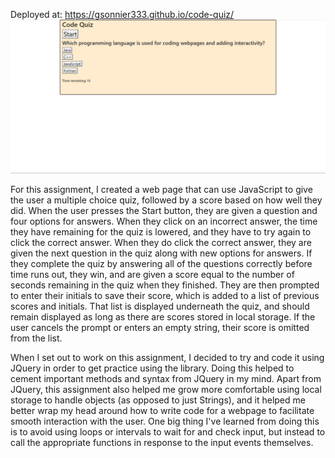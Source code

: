 Deployed at: https://gsonnier333.github.io/code-quiz/
![Game in progress](./example-of-page.PNG)

For this assignment, I created a web page that can use JavaScript to give the user a multiple choice quiz, followed by a score based on how well they did. When the user presses the Start button, they are given a question and four options for answers. When they click on an incorrect answer, the time they have remaining for the quiz is lowered, and they have to try again to click the correct answer. When they do click the correct answer, they are given the next question in the quiz along with new options for answers. If they complete the quiz by answering all of the questions correctly before time runs out, they win, and are given a score equal to the number of seconds remaining in the quiz when they finished. They are then prompted to enter their initials to save their score, which is added to a list of previous scores and initials. That list is displayed underneath the quiz, and should remain displayed as long as there are scores stored in local storage. If the user cancels the prompt or enters an empty string, their score is omitted from the list.

When I set out to work on this assignment, I decided to try and code it using JQuery in order to get practice using the library. Doing this helped to cement important methods and syntax from JQuery in my mind. Apart from JQuery, this assignment also helped me grow more comfortable using local storage to handle objects (as opposed to just Strings), and it helped me better wrap my head around how to write code for a webpage to facilitate smooth interaction with the user. One big thing I've learned from doing this is to avoid using loops or intervals to wait for and check input, but instead to call the appropriate functions in response to the input events themselves.
